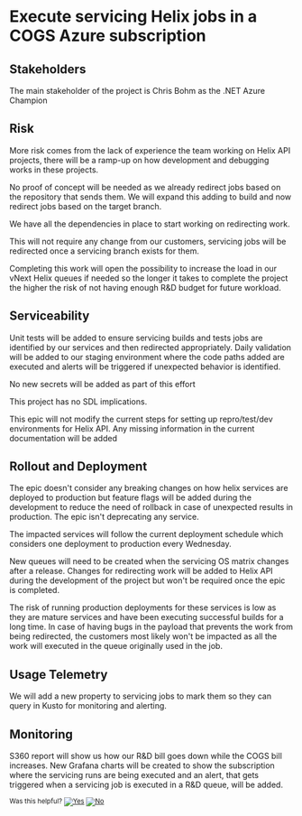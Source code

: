 # Execute servicing Helix jobs in a COGS Azure subscription
## Stakeholders
The main stakeholder of the project is Chris Bohm as the .NET Azure Champion

## Risk
More risk comes from the lack of experience the team working on Helix API projects, there will be a ramp-up on how development and debugging works in these projects.

No proof of concept will be needed as we already redirect jobs based on the repository that sends them. We will expand this adding to build and now redirect jobs based on the target branch.

We have all the dependencies in place to start working on redirecting work.

This will not require any change from our customers, servicing jobs will be redirected once a servicing branch exists for them.

Completing this work will open the possibility to increase the load in our vNext Helix queues if needed so the longer it takes to complete the project the higher the risk of not having enough R&D budget for future workload.

## Serviceability
Unit tests will be added to ensure servicing builds and tests jobs are identified by our services and then redirected appropriately.
Daily validation will be added to our staging environment where the code paths added are executed and alerts will be triggered if unexpected behavior is identified.

No new secrets will be added as part of this effort

This project has no SDL implications.

This epic will not modify the current steps for setting up repro/test/dev environments for Helix API. Any missing information in the current documentation will be added
## Rollout and Deployment
The epic doesn't consider any breaking changes on how helix services are deployed to production but feature flags will be added during the development to reduce the need of rollback in case of unexpected results in production.
The epic isn't deprecating any service.

The impacted services will follow the current deployment schedule which considers one deployment to production every Wednesday.

New queues will need to be created when the servicing OS matrix changes after a release. 
Changes for redirecting work will be added to Helix API during the development of the project but won't be required once the epic is completed.

The risk of running production deployments for these services is low as they are mature services and have been executing successful builds for a long time. In case of having bugs in the payload that prevents the work from being redirected, the customers most likely won't be impacted as all the work will executed in the queue originally used in the job.

## Usage Telemetry
We will add a new property to servicing jobs to mark them so they can query in Kusto for monitoring and alerting.

## Monitoring
S360 report will show us how our R&D bill goes down while the COGS bill increases.
New Grafana charts will be created to show the subscription where the servicing runs are being executed and an alert, that gets triggered when a servicing job is executed in a R&D queue, will be added.


<!-- Begin Generated Content: Doc Feedback -->
<sub>Was this helpful? [![Yes](https://helix.dot.net/f/ip/5?p=Documentation%5CProjectDocs%5CServicingJobRedirection%5COne-Pager.md)](https://helix.dot.net/f/p/5?p=Documentation%5CProjectDocs%5CServicingJobRedirection%5COne-Pager.md) [![No](https://helix.dot.net/f/in)](https://helix.dot.net/f/n/5?p=Documentation%5CProjectDocs%5CServicingJobRedirection%5COne-Pager.md)</sub>
<!-- End Generated Content-->
